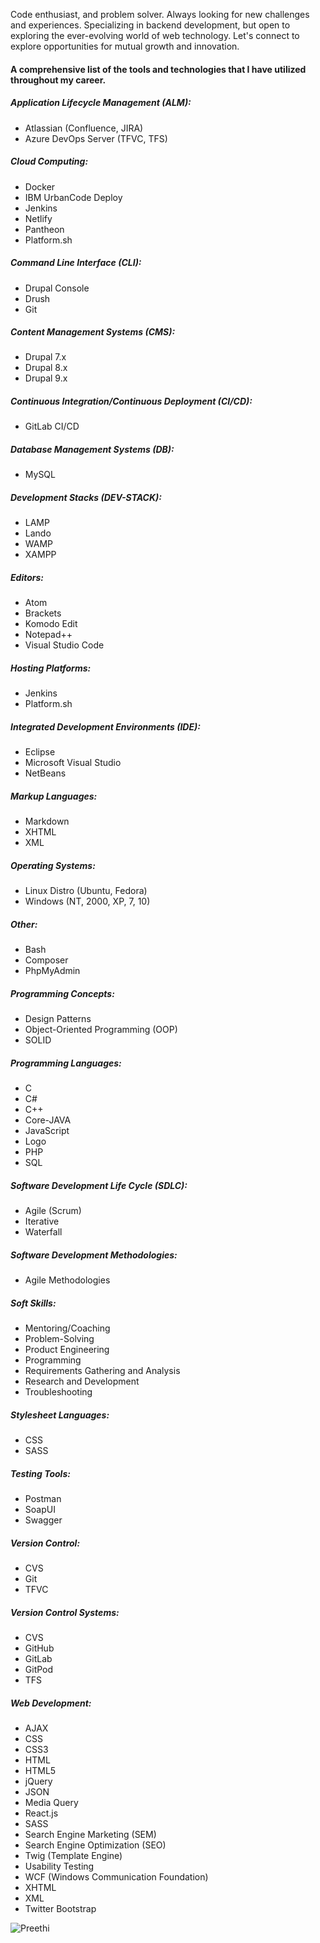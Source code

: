 Code enthusiast, and problem solver. Always looking for new challenges and experiences. Specializing in backend development, but open to exploring the ever-evolving world of web technology. Let's connect to explore opportunities for mutual growth and innovation.

#### A comprehensive list of the tools and technologies that I have utilized throughout my career.

##### Application Lifecycle Management (ALM):
- Atlassian (Confluence, JIRA)
- Azure DevOps Server (TFVC, TFS)

##### Cloud Computing:
- Docker
- IBM UrbanCode Deploy
- Jenkins
- Netlify
- Pantheon
- Platform.sh

##### Command Line Interface (CLI):
- Drupal Console
- Drush
- Git

##### Content Management Systems (CMS):
- Drupal 7.x
- Drupal 8.x
- Drupal 9.x

##### Continuous Integration/Continuous Deployment (CI/CD):
- GitLab CI/CD

##### Database Management Systems (DB):
- MySQL

##### Development Stacks (DEV-STACK):
- LAMP
- Lando
- WAMP
- XAMPP

##### Editors:
- Atom
- Brackets
- Komodo Edit
- Notepad++
- Visual Studio Code

##### Hosting Platforms:
- Jenkins
- Platform.sh

##### Integrated Development Environments (IDE):
- Eclipse
- Microsoft Visual Studio
- NetBeans

##### Markup Languages:
- Markdown
- XHTML
- XML

##### Operating Systems:
- Linux Distro (Ubuntu, Fedora)
- Windows (NT, 2000, XP, 7, 10)

##### Other:
- Bash
- Composer
- PhpMyAdmin

##### Programming Concepts:
- Design Patterns
- Object-Oriented Programming (OOP)
- SOLID

##### Programming Languages:
- C
- C#
- C++
- Core-JAVA
- JavaScript
- Logo
- PHP
- SQL

##### Software Development Life Cycle (SDLC):
- Agile (Scrum)
- Iterative
- Waterfall

##### Software Development Methodologies:
- Agile Methodologies

##### Soft Skills:
- Mentoring/Coaching
- Problem-Solving
- Product Engineering
- Programming
- Requirements Gathering and Analysis
- Research and Development
- Troubleshooting

##### Stylesheet Languages:
- CSS
- SASS

##### Testing Tools:
- Postman
- SoapUI
- Swagger

##### Version Control:
- CVS
- Git
- TFVC

##### Version Control Systems:
- CVS
- GitHub
- GitLab
- GitPod
- TFS

##### Web Development:
- AJAX
- CSS
- CSS3
- HTML
- HTML5
- jQuery
- JSON
- Media Query
- React.js
- SASS
- Search Engine Marketing (SEM)
- Search Engine Optimization (SEO)
- Twig (Template Engine)
- Usability Testing
- WCF (Windows Communication Foundation)
- XHTML
- XML
- Twitter Bootstrap

<p><img align="center" src="https://github-readme-streak-stats.herokuapp.com/?user=prethiee&" alt="Preethi" /></p>
